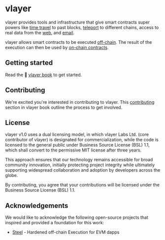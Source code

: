 # vlayer
vlayer provides tools and infrastructure that give smart contracts super powers like [time travel](https://book.vlayer.xyz/features/time-travel.html) to past blocks, [teleport](https://book.vlayer.xyz/features/teleport.html) to different chains, access to real data from the [web](https://book.vlayer.xyz/features/web.html), and [email](https://book.vlayer.xyz/features/email.html).

vlayer allows smart contracts to be executed [off-chain](https://book.vlayer.xyz//advanced/prover.html). The result of the execution can then be used by [on-chain contracts](https://book.vlayer.xyz/advanced/verifier.html).

## Getting started

Read the 📖 [vlayer book](https://book.vlayer.xyz/introduction.html) to get started.

## Contributing

We're excited you're interested in contributing to vlayer. This [contributing](https://book.vlayer.xyz/appendix/contributing/overview.html) section in vlayer book outline the process to get involved.

## License
vlayer v1.0 uses a dual licensing model, in which vlayer Labs Ltd. (core contributor of vlayer) is designated for commercialization, while the code is licensed to the general public under Business Source License (BSL) 1.1, which shall convert to the permissive MIT license after three years. 

This approach ensures that our technology remains accessible for broad community innovation, initially protecting project integrity while ultimately supporting widespread collaboration and adoption by developers across the globe.

By contributing, you agree that your contributions will be licensed under the Business Source License (BSL) 1.1. 

## Acknowledgements

We would like to acknowledge the following open-source projects that inspired and provided a foundation for this work:

* [Steel](https://crates.io/crates/risc0-steel) - Hardened off-chain Execution for EVM dapps
